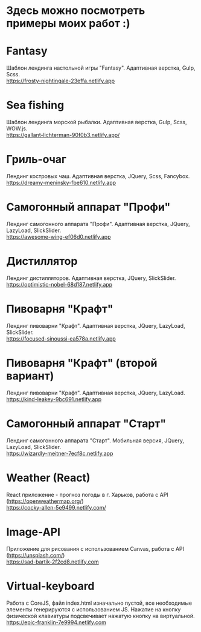 # Здесь можно посмотреть примеры моих работ :)  

# Fantasy

Шаблон лендинга настольной игры "Fantasy". Адаптивная верстка, Gulp, Scss.  
https://frosty-nightingale-23effa.netlify.app

# Sea fishing

Шаблон лендинга морской рыбалки. Адаптивная верстка, Gulp, Scss, WOW.js.  
https://gallant-lichterman-90f0b3.netlify.app/

# Гриль-очаг

Лендинг костровых чаш. Адаптивная верстка, JQuery, Scss, Fancybox.  
https://dreamy-meninsky-fbe610.netlify.app

# Самогонный аппарат "Профи"

Лендинг самогонного аппарата "Профи". Адаптивная верстка, JQuery, LazyLoad, SlickSlider.  
https://awesome-wing-ef06d0.netlify.app

# Дистиллятор

Лендинг дистилляторов. Адаптивная верстка, JQuery, SlickSlider.  
https://optimistic-nobel-68d187.netlify.app

# Пивоварня "Крафт"

Лендинг пивоварни "Крафт". Адаптивная верстка, JQuery, LazyLoad, SlickSlider.  
https://focused-sinoussi-ea578a.netlify.app  

# Пивоварня "Крафт" (второй вариант)

Лендинг пивоварни "Крафт". Адаптивная верстка, JQuery, LazyLoad.  
https://kind-leakey-9bc691.netlify.app

# Самогонный аппарат "Старт"

Лендинг самогонного аппарата "Старт". Мобильная версия, JQuery, LazyLoad, SlickSlider.  
https://wizardly-meitner-7ecf8c.netlify.app

# Weather (React)

React приложение - прогноз погоды в г. Харьков, работа с API (https://openweathermap.org/)  
https://cocky-allen-5e9499.netlify.com/

# Image-API 

Приложение для рисования с использованием Canvas, работа с API (https://unsplash.com/)  
https://sad-bartik-2f2cd8.netlify.com

# Virtual-keyboard

Работа с CoreJS, файл index.html изначально пустой, все необходимые элементы генерируются с использованием JS. Нажатие на кнопкy физической клавиатуры подсвечивает нажатую кнопку на виртуальной.  
https://epic-franklin-7e9994.netlify.com






